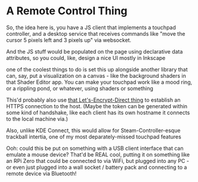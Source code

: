 # A Remote Control Thing

So, the idea here is, you have a JS client that implements a touchpad controller, and a desktop service that receives commands like "move the cursor 5 pixels left and 3 pixels up" via websocket.

And the JS stuff would be populated on the page using declarative data attributes, so you could, like, design a nice UI mostly in Inkscape

one of the coolest things to do is set this up alongside another library that can, say, put a visualization on a canvas - like the background shaders in that Shader Editor app. You can make your touchpad work like a mood ring, or a rippling pond, or whatever, using shaders or something

This'd probably also use [that Let's-Encrypt-Direct thing][LE-direct] to establish an HTTPS connection to the host. (Maybe the token can be generated within some kind of handshake, like each client has its own hostname it connects to the local machine via.)

[LE-direct]: af61f26f-4813-4473-9550-cc038de75965.md

Also, unlike KDE Connect, this would allow for Steam-Controller-esque trackball intertia, one of my most deparately-missed touchpad features

Ooh: could this be put on something with a USB client interface that can emulate a mouse device? That'd be REAL cool, putting it on something like an RPi Zero that could be connected to via WiFi, but plugged into any PC - or even just plugged into a wall socket / battery pack and connecting to a remote device via Bluetooth!

